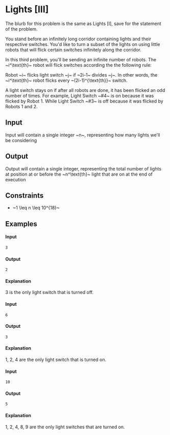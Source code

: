 # Lights [III]

The blurb for this problem is the same as Lights [I], save for the statement of the problem.

You stand before an infinitely long corridor containing lights and their respective switches.
You'd like to turn a subset of the lights on using little robots that will flick certain switches infinitely along the corridor.

In this third problem, you'll be sending an infinite number of robots. The ~i^\text{th}~ robot will flick switches according the the following rule:

Robot ~i~ flicks light switch ~j~ if ~2i-1~ divides ~j~. In other words, the ~i^\text{th}~ robot flicks every ~(2i-1)^{\text{th}}~ switch.

A light switch stays on if after all robots are done, it has been flicked an odd number of times. For example, Light Switch ~#4~ is on because it was flicked by Robot 1. While Light Switch ~#3~ is off because it was flicked by Robots 1 and 2.

## Input

Input will contain a single integer ~n~, representing how many lights we'll be considering

## Output

Output will contain a single integer, representing the total number of lights at position at or before the ~n^\text{th}~ light that are on at the end of execution

## Constraints

* ~1 \leq n \leq 10^{18}~

## Examples

#### Input
```
3
```
#### Output
```
2
```
#### Explanation
3 is the only light switch that is turned off.

#### Input
```
6
```
#### Output
```
3
```
#### Explanation
1, 2, 4 are the only light switch that is turned on.

#### Input
```
10
```
#### Output
```
5
```
#### Explanation
1, 2, 4, 8, 9 are the only light switches that are turned on.

